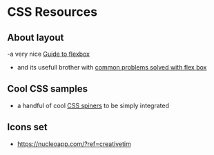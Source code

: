 # CSS Resources

## About layout

-a very nice [Guide to flexbox](https://css-tricks.com/snippets/css/a-guide-to-flexbox/)
- and its usefull brother with [common problems solved with flex box](https://philipwalton.github.io/solved-by-flexbox/)

## Cool CSS samples

- a handful of cool [CSS spiners](https://projects.lukehaas.me/css-loaders/) to be simply integrated

## Icons set

- https://nucleoapp.com/?ref=creativetim

 